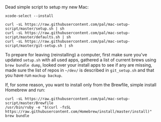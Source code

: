 Dead simple script to setup my new Mac:

```shell
xcode-select --install

curl -sL https://raw.githubusercontent.com/pal/mac-setup-script/master/setup.sh | sh
curl -sL https://raw.githubusercontent.com/pal/mac-setup-script/master/defaults.sh | sh
curl -sL https://raw.githubusercontent.com/pal/mac-setup-script/master/git-setup.sh | sh
```

To prepare for leaving (reinstalling) a computer, first make sure you've updated ``setup.sh`` with all used apps, gathered a list of current brews using ``brew bundle dump``, looked over your install apps to see if any are missing, made sure the list of repos in ``~/dev/`` is described in ``git_setup.sh`` and that you have run ``mackup backup``.

If, for some reason, you want to install only from the Brewfile, simple install Homebrew and run: 
```
curl -sL https://raw.githubusercontent.com/pal/mac-setup-script/master/Brewfile
/usr/bin/ruby -e "$(curl -fsSL https://raw.githubusercontent.com/Homebrew/install/master/install)" 
brew bundle
```

